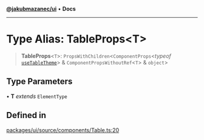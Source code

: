 [**@jakubmazanec/ui**](../README.md) • **Docs**

---

# Type Alias: TableProps\<T\>

> **TableProps**\<`T`\>: `PropsWithChildren`\<`ComponentProps`\<_typeof_
> [`useTableTheme`](../functions/useTableTheme.md)\> & `ComponentPropsWithoutRef`\<`T`\> &
> `object`\>

## Type Parameters

• **T** _extends_ `ElementType`

## Defined in

[packages/ui/source/components/Table.ts:20](https://github.com/jakubmazanec/tools/blob/4809b04453aafb35a917917e0b4964a9ec0cd132/packages/ui/source/components/Table.ts#L20)
